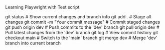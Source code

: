 Learning Playwright with Test script

git status           # Show current changes and branch info
git add .            # Stage all changes
git commit -m "Your commit message"   # Commit staged changes
git push origin dev  # Push commits to the 'dev' branch
git pull origin dev  # Pull latest changes from the 'dev' branch
git log              # View commit history
git checkout main    # Switch to the 'main' branch
git merge dev        # Merge 'dev' branch into current branch
